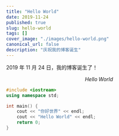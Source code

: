 ```yaml
---
title: "Hello World"
date: 2019-11-24
published: true
slug: hello-world
tags: []
cover_image: "./images/hello-world.png"
canonical_url: false
description: "庆祝我的博客诞生"
---
```



2019 年 11 月 24 日，我的博客诞生了！

$$
Hello\; World
$$

```cpp
#include <iostream>
using namespace std;

int main() {
    cout << "你好世界" << endl;
    cout << "Hello World" << endl;
    return 0;
}
```
